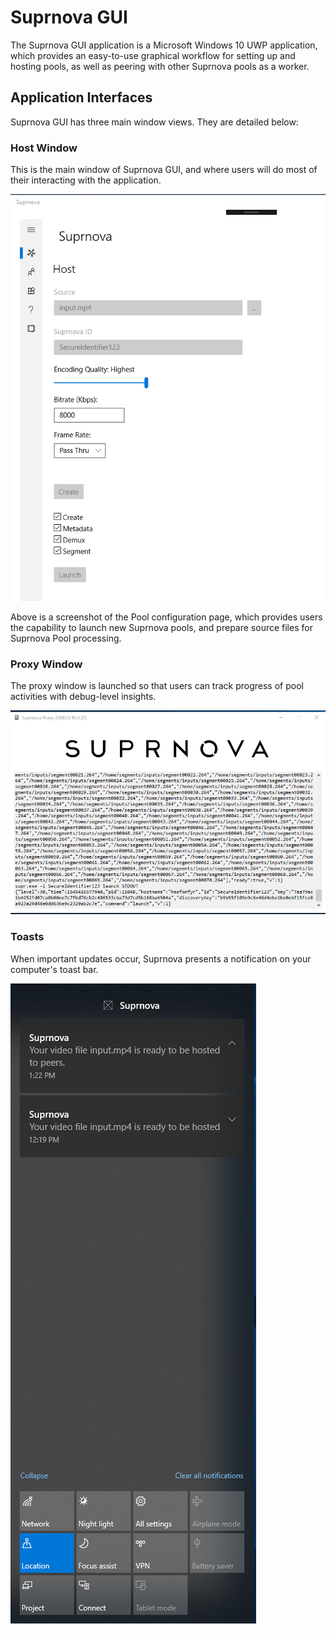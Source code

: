 # Suprnova GUI

The Suprnova GUI application is a Microsoft Windows 10 UWP application, which provides an easy-to-use graphical workflow for setting up and hosting pools, as well as peering with other Suprnova pools as a worker.

## Application Interfaces

Suprnova GUI has three main window views. They are detailed below:

### Host Window

This is the main window of Suprnova GUI, and where users will do most of their interacting with the application.

![host](views/host.png "Host View")

Above is a screenshot of the Pool configuration page, which provides users the capability to launch new Suprnova pools, and prepare source files for Suprnova Pool processing.

### Proxy Window

The proxy window is launched so that users can track progress of pool activities with debug-level insights.

![proxy](views/proxy.png "Proxy View")

### Toasts

When important updates occur, Suprnova presents a notification on your computer's toast bar.

![toasts](views/toasts.png "Toast View")
